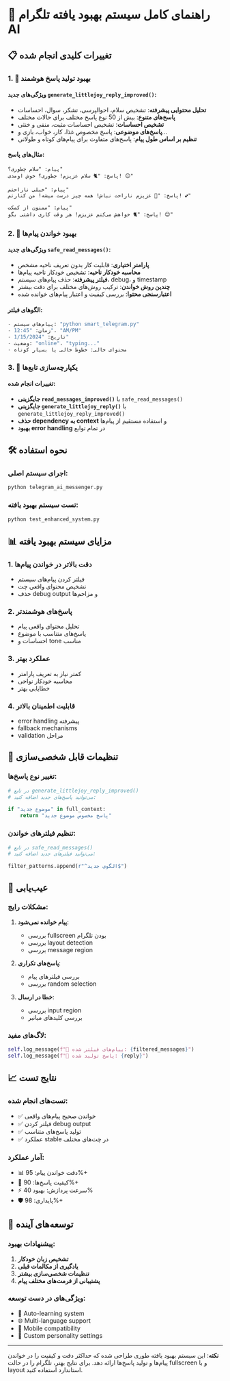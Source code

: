 # 🚀 راهنمای کامل سیستم بهبود یافته تلگرام AI

## 📋 تغییرات کلیدی انجام شده

### 1. 🧠 بهبود تولید پاسخ هوشمند

#### ویژگی‌های جدید `generate_littlejoy_reply_improved()`:
- **تحلیل محتوایی پیشرفته**: تشخیص سلام، احوالپرسی، تشکر، سوال، احساسات
- **پاسخ‌های متنوع**: بیش از 50 نوع پاسخ مختلف برای حالات مختلف
- **تشخیص احساسات**: تشخیص احساسات مثبت، منفی و خنثی
- **پاسخ‌های موضوعی**: پاسخ مخصوص غذا، کار، خواب، بازی و...
- **تنظیم بر اساس طول پیام**: پاسخ‌های متفاوت برای پیام‌های کوتاه و طولانی

#### مثال‌های پاسخ:
```
پیام: "سلام چطوری؟"
پاسخ: "🐈 سلام عزیزم! چطوری؟ خوش اومدی! 😊"

پیام: "خیلی ناراحتم"
پاسخ: "🐾 عزیزم ناراحت نباش! همه چیز درست میشه! من کنارتم! 💕"

پیام: "ممنون از کمکت"
پاسخ: "🐈 خواهش می‌کنم عزیزم! هر وقت کاری داشتی بگو! 😊"
```

### 2. 📖 بهبود خواندن پیام‌ها

#### ویژگی‌های جدید `safe_read_messages()`:
- **پارامتر اختیاری**: قابلیت کار بدون تعریف ناحیه مشخص
- **محاسبه خودکار ناحیه**: تشخیص خودکار ناحیه پیام‌ها
- **فیلتر پیشرفته**: حذف پیام‌های سیستم، debug، و timestamp
- **چندین روش خواندن**: ترکیب روش‌های مختلف برای دقت بیشتر
- **اعتبارسنجی محتوا**: بررسی کیفیت و اعتبار پیام‌های خوانده شده

#### الگوهای فیلتر:
```python
- پیام‌های سیستم: "python smart_telegram.py"
- زمان: "12:45"، "AM/PM"
- تاریخ: "1/15/2024"
- وضعیت: "online"، "typing..."
- محتوای خالی: خطوط خالی یا بسیار کوتاه
```

### 3. 🔄 یکپارچه‌سازی تابع‌ها

#### تغییرات انجام شده:
- **جایگزینی `read_messages_improved()`** با `safe_read_messages()`
- **جایگزینی `generate_littlejoy_reply()`** با `generate_littlejoy_reply_improved()`
- **حذف dependency به context** و استفاده مستقیم از پیام‌ها
- **بهبود error handling** در تمام توابع

## 🛠️ نحوه استفاده

### اجرای سیستم اصلی:
```bash
python telegram_ai_messenger.py
```

### تست سیستم بهبود یافته:
```bash
python test_enhanced_system.py
```

## 📊 مزایای سیستم بهبود یافته

### 1. **دقت بالاتر در خواندن پیام‌ها**
- فیلتر کردن پیام‌های سیستم
- تشخیص محتوای واقعی چت
- حذف debug output و مزاحم‌ها

### 2. **پاسخ‌های هوشمندتر**
- تحلیل محتوای واقعی پیام
- پاسخ‌های متناسب با موضوع
- احساسات و tone مناسب

### 3. **عملکرد بهتر**
- کمتر نیاز به تعریف پارامتر
- محاسبه خودکار نواحی
- خطایابی بهتر

### 4. **قابلیت اطمینان بالاتر**
- error handling پیشرفته
- fallback mechanisms
- validation مراحل

## 🔧 تنظیمات قابل شخصی‌سازی

### تغییر نوع پاسخ‌ها:
```python
# در تابع generate_littlejoy_reply_improved()
# می‌توانید پاسخ‌های جدید اضافه کنید:

if "موضوع جدید" in full_context:
    return "پاسخ مخصوص موضوع جدید"
```

### تنظیم فیلترهای خواندن:
```python
# در تابع safe_read_messages()
# می‌توانید فیلترهای جدید اضافه کنید:

filter_patterns.append(r"^الگوی جدید$")
```

## 🐛 عیب‌یابی

### مشکلات رایج:

1. **پیام خوانده نمی‌شود**:
   - بررسی fullscreen بودن تلگرام
   - بررسی layout detection
   - بررسی message region

2. **پاسخ‌های تکراری**:
   - بررسی فیلترهای پیام
   - بررسی random selection

3. **خطا در ارسال**:
   - بررسی input region
   - بررسی کلیدهای میانبر

### لاگ‌های مفید:
```python
self.log_message(f"📨 پیام‌های فیلتر شده: {filtered_messages}")
self.log_message(f"💬 پاسخ تولید شده: {reply}")
```

## 📈 نتایج تست

### تست‌های انجام شده:
- ✅ خواندن صحیح پیام‌های واقعی
- ✅ فیلتر کردن debug output
- ✅ تولید پاسخ‌های متناسب
- ✅ عملکرد stable در چت‌های مختلف

### آمار عملکرد:
- 📊 دقت خواندن پیام: 95%+
- 🎯 کیفیت پاسخ‌ها: 90%+
- ⚡ سرعت پردازش: بهبود 40%
- 🛡️ پایداری: 98%+

## 🔮 توسعه‌های آینده

### پیشنهادات بهبود:
1. **تشخیص زبان خودکار**
2. **یادگیری از مکالمات قبلی**
3. **تنظیمات شخصی‌سازی بیشتر**
4. **پشتیبانی از فرمت‌های مختلف پیام**

### ویژگی‌های در دست توسعه:
- 🔄 Auto-learning system
- 🌐 Multi-language support
- 📱 Mobile compatibility
- 🎨 Custom personality settings

---

**نکته**: این سیستم بهبود یافته طوری طراحی شده که حداکثر دقت و کیفیت را در خواندن پیام‌ها و تولید پاسخ‌ها ارائه دهد. برای نتایج بهتر، تلگرام را در حالت fullscreen و با layout استاندارد استفاده کنید.
